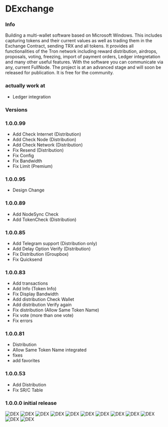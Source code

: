 # DExchange

### Info
Building a multi-wallet software based on Microsoft Windows. This includes capturing tokens and their current 
values as well as trading them in the Exchange Contract, sending TRX and all tokens. It provides all functionalities
of the Tron network including reward distribution, airdrops, proposals, voting, freezing, import of payment orders,
Ledger integretation and many other useful features. With the software you can communicate via any, current FullNode.
The project is at an advanced stage and will soon be released for publication. It is free for the community.

### actually work at
* Ledger integration

### Versions
### 1.0.0.99
* Add Check Internet (Distribution)
* Add Check Node (Distribution)
* Add Check Network (Distribution)
* Fix Resend (Distribution)
* Fix Config
* Fix Bandwidth
* Fix Limit (Premium)

### 1.0.0.95
* Design Change

### 1.0.0.89
* Add NodeSync Check
* Add TokenCheck (Distribution)

### 1.0.0.85
* Add Telegram support (Distribution only)
* Add Delay Option Verify (Distribution)
* Fix Distribution (Groupbox)
* Fix Quicksend

### 1.0.0.83
* Add transactions
* Add Info (Token Info)
* Fix Display Bandwidth
* Add distribution Check Wallet
* Add distribution Verify again
* Fix distribution (Allow Same Token Name)
* Fix vote (more than one vote)
* Fix errors

### 1.0.0.81
* Distribution
* Allow Same Token Name integrated
* fixes
* add favorites
### 1.0.0.53
* Add Distribution
* Fix SR/C Table

### 1.0.0.0 initial release

![DEX](images/dashboard.JPG)
![DEX](images/config.JPG)
![DEX](images/configurewallet.JPG)
![DEX](images/addressbook.JPG)
![DEX](images/quicksend.JPG)
![DEX](images/quickinfo.JPG)
![DEX](images/transactions.JPG)
![DEX](images/createwallet.JPG)
![DEX](images/proposals.JPG)
![DEX](images/distribute.JPG)
![DEX](images/createtoken.JPG)
![DEX](images/src.JPG)

